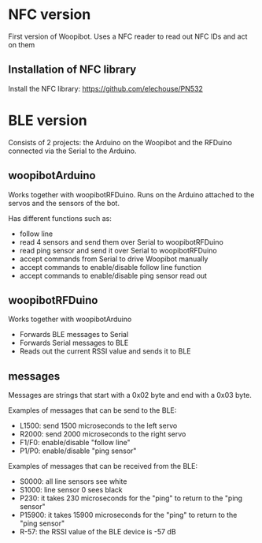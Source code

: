 # NFC version
First version of Woopibot.
Uses a NFC reader to read out NFC IDs and act on them

## Installation of NFC library

Install the NFC library: https://github.com/elechouse/PN532

# BLE version

Consists of 2 projects: the Arduino on the Woopibot and the RFDuino connected via the Serial to the Arduino.

## woopibotArduino
Works together with woopibotRFDuino. Runs on the Arduino attached to the servos and the sensors of the bot.

Has different functions such as:
- follow line
- read 4 sensors and send them over Serial to woopibotRFDuino
- read ping sensor and send it over Serial to woopibotRFDuino
- accept commands from Serial to drive Woopibot manually
- accept commands to enable/disable follow line function
- accept commands to enable/disable ping sensor read out

## woopibotRFDuino
Works together with woopibotArduino

- Forwards BLE messages to Serial 
- Forwards Serial messages to BLE
- Reads out the current RSSI value and sends it to BLE

## messages
Messages are strings that start with a 0x02 byte and end with a 0x03 byte.

Examples of messages that can be send to the BLE:
- L1500: send 1500 microseconds to the left servo
- R2000: send 2000 microseconds to the right servo
- F1/F0: enable/disable "follow line"
- P1/P0: enable/disable "ping sensor"

Examples of messages that can be received from the BLE:
- S0000: all line sensors see white
- S1000: line sensor 0 sees black
- P230: it takes 230 microseconds for the "ping" to return to the "ping sensor"
- P15900: it takes 15900 microseconds for the "ping" to return to the "ping sensor"
- R-57: the RSSI value of the BLE device is -57 dB







